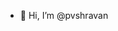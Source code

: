 - 👋 Hi, I’m @pvshravan


<!---
pvshravan/pvshravan is a ✨ special ✨ repository because its `README.md` (this file) appears on your GitHub profile.
You can click the Preview link to take a look at your changes.
--->
